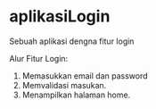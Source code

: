 # aplikasiLogin
Sebuah aplikasi dengna fitur login

Alur Fitur Login:
1. Memasukkan email dan password
2. Memvalidasi masukan.
3. Menampilkan halaman home.
